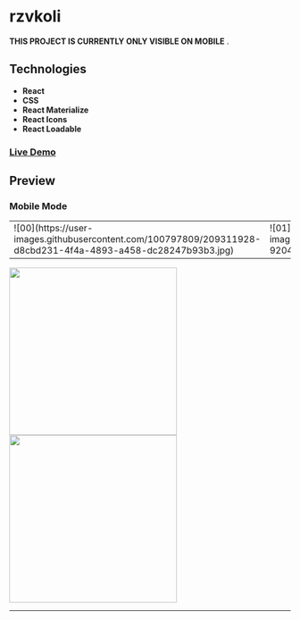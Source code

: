 # rzvkoli

**THIS PROJECT IS CURRENTLY ONLY VISIBLE ON MOBILE** .

## Technologies

- **React**
- **CSS**
- **React Materialize**
- **React Icons**
- **React Loadable**

### [Live Demo](https://rzvkoli.netlify.app/)

## Preview
### Mobile Mode

<table>
  <tr>
    <td>![00](https://user-images.githubusercontent.com/100797809/209311928-d8cbd231-4f4a-4893-a458-dc28247b93b3.jpg)</td>
    <td>![01](https://user-images.githubusercontent.com/100797809/209312167-920452f2-8b14-4896-b196-59eb0a0da8c6.jpg)</td>
  </tr>
</table>

<section>
  <img width="300" src="![00](https://user-images.githubusercontent.com/100797809/209311928-d8cbd231-4f4a-4893-a458-dc28247b93b3.jpg)" >
  <img width="300" src="![00](https://user-images.githubusercontent.com/100797809/209311928-d8cbd231-4f4a-4893-a458-dc28247b93b3.jpg)" >
</section>


---

